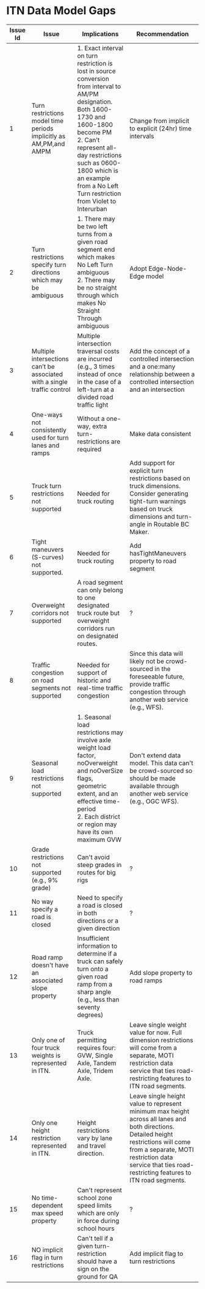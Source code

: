 # ITN Data Model Gaps

|Issue Id| Issue                        | Implications                 | Recommendation
|---|------------------------------|------------------------------|-------------------------------------------------------------------|
|1|Turn restrictions model time periods implicitly as AM,PM,and AMPM | 1. Exact interval on turn restriction is lost in source conversion from interval to AM/PM designation. Both 1600-1730 and 1600-1800 become PM <br>2. Can’t represent all-day restrictions such as 0600-1800 which is an example from a No Left Turn restriction from Violet to Interurban | Change from implicit to explicit (24hr) time intervals
|2|Turn restrictions specify turn directions which may be ambiguous|1. There may be two left turns from a given road segment end which makes No Left Turn ambiguous<br>2. There may be no straight through which makes No Straight Through ambiguous|Adopt Edge-Node-Edge model
|3|Multiple intersections can’t be associated with a single traffic control|Multiple intersection traversal costs are incurred (e.g., 3 times instead of once in the case of a left-turn at a divided road traffic light|Add the concept of a controlled intersection and a one:many relationship between a controlled intersection and an intersection
|4|One-ways not consistently used for turn lanes and ramps|Without a one-way, extra turn-restrictions are required|Make data consistent
|5|Truck turn restrictions not supported|Needed for truck routing|Add support for explicit turn restrictions based on truck dimensions. Consider generating tight-turn warnings based on truck dimensions and turn-angle in Routable BC Maker.
|6|Tight maneuvers (S-curves) not supported.|Needed for truck routing| Add hasTightManeuvers property to road segment
|7|Overweight corridors not supported|A road segment can only belong to one designated truck route but overweight corridors run on designated routes.|?
|8|Traffic congestion on road segments not supported|Needed for support of historic and real-time traffic congestion| Since this data will likely not be crowd-sourced in the foreseeable future, provide traffic congestion through another web service (e.g., WFS). 
|9|Seasonal load restrictions not supported|1. Seasonal load restrictions may involve axle weight load factor, noOverweight and noOverSize flags, geometric extent, and an effective time-period<br>2. Each district or region may have its own maximum GVW| Don't extend data model. This data can't be crowd-sourced so should be made available through another web service (e.g., OGC WFS).
|10|Grade restrictions not supported (e.g., 9% grade)|Can't avoid steep grades in routes for big rigs|?
|11|No way specify a road is closed|Need to specify a road is closed in both directions or a given direction| ?
|12|Road ramp doesn't have an associated slope property| Insufficient information to determine if a truck can safely turn onto a given road ramp from a sharp angle (e.g., less than seventy degrees)|Add slope property to road ramps
|13|Only one of four truck weights is represented in ITN.|Truck permitting requires four: GVW, Single Axle, Tandem Axle, Tridem Axle.| Leave single weight value for now. Full dimension restrictions will come from a separate, MOTI restriction data service that ties road-restricting features to ITN road segments.
|14| Only one height restriction represented in ITN.|Height restrictions vary by lane and travel direction.|Leave single height value to represent minimum max height across all lanes and both directions. Detailed height restrictions will come from a separate, MOTI restriction data service that ties road-restricting features to ITN road segments.
|15|No time-dependent max speed property|Can't represent school zone speed limits which are only in force during school hours| ?
|16|NO implicit flag in turn restrictions| Can't tell if a given turn-restriction should have a sign on the ground for QA|Add implicit flag to turn restrictions|
